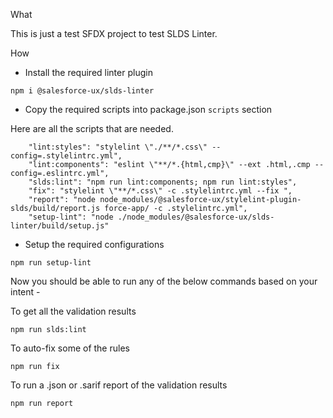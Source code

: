 What

This is just a test SFDX project to test SLDS Linter.

How

- Install the required linter plugin

```
npm i @salesforce-ux/slds-linter
```

- Copy the required scripts into package.json `scripts` section

Here are all the scripts that are needed.

```
    "lint:styles": "stylelint \"./**/*.css\" --config=.stylelintrc.yml",
    "lint:components": "eslint \"**/*.{html,cmp}\" --ext .html,.cmp --config=.eslintrc.yml",
    "slds:lint": "npm run lint:components; npm run lint:styles",
    "fix": "stylelint \"**/*.css\" -c .stylelintrc.yml --fix ",
    "report": "node node_modules/@salesforce-ux/stylelint-plugin-slds/build/report.js force-app/ -c .stylelintrc.yml",
    "setup-lint": "node ./node_modules/@salesforce-ux/slds-linter/build/setup.js"

```

- Setup the required configurations

```
npm run setup-lint
```

Now you should be able to run any of the below commands based on your intent -

To get all the validation results

```
npm run slds:lint
```

To auto-fix some of the rules

```
npm run fix
```

To run a .json or .sarif report of the validation results

```
npm run report
```
